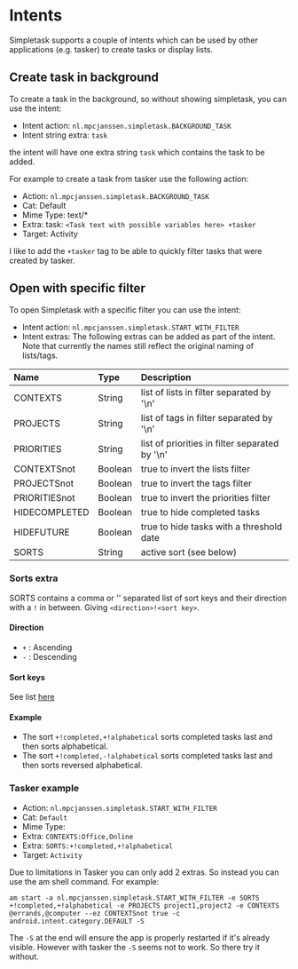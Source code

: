 Intents
=======

Simpletask supports a couple of intents which can be used by other applications (e.g. tasker) to create tasks or display lists.

Create task in background
-------------------------

To create a task in the background, so without showing simpletask, you can use the intent:

-   Intent action: `nl.mpcjanssen.simpletask.BACKGROUND_TASK`
-   Intent string extra: `task`

the intent will have one extra string `task` which contains the task to be added.

For example to create a task from tasker use the following action:

-   Action: `nl.mpcjanssen.simpletask.BACKGROUND_TASK`
-   Cat: Default
-   Mime Type: text/\*
-   Extra: task: `<Task text with possible variables here> +tasker`
-   Target: Activity

I like to add the `+tasker` tag to be able to quickly filter tasks that were created by tasker.

Open with specific filter
-------------------------

To open Simpletask with a specific filter you can use the intent:

-   Intent action: `nl.mpcjanssen.simpletask.START_WITH_FILTER`
-   Intent extras: The following extras can be added as part of the intent. Note that currently the names still reflect the original naming of lists/tags.

<table>
<colgroup>
<col width="19%" />
<col width="12%" />
<col width="67%" />
</colgroup>
<thead>
<tr class="header">
<th align="left">Name</th>
<th align="left">Type</th>
<th align="left">Description</th>
</tr>
</thead>
<tbody>
<tr class="odd">
<td align="left">CONTEXTS</td>
<td align="left">String</td>
<td align="left">list of lists in filter separated by '\n'</td>
</tr>
<tr class="even">
<td align="left">PROJECTS</td>
<td align="left">String</td>
<td align="left">list of tags in filter separated by '\n'</td>
</tr>
<tr class="odd">
<td align="left">PRIORITIES</td>
<td align="left">String</td>
<td align="left">list of priorities in filter separated by '\n'</td>
</tr>
<tr class="even">
<td align="left">CONTEXTSnot</td>
<td align="left">Boolean</td>
<td align="left">true to invert the lists filter</td>
</tr>
<tr class="odd">
<td align="left">PROJECTSnot</td>
<td align="left">Boolean</td>
<td align="left">true to invert the tags filter</td>
</tr>
<tr class="even">
<td align="left">PRIORITIESnot</td>
<td align="left">Boolean</td>
<td align="left">true to invert the priorities filter</td>
</tr>
<tr class="odd">
<td align="left">HIDECOMPLETED</td>
<td align="left">Boolean</td>
<td align="left">true to hide completed tasks</td>
</tr>
<tr class="even">
<td align="left">HIDEFUTURE</td>
<td align="left">Boolean</td>
<td align="left">true to hide tasks with a threshold date</td>
</tr>
<tr class="odd">
<td align="left">SORTS</td>
<td align="left">String</td>
<td align="left">active sort (see below)</td>
</tr>
</tbody>
</table>

### Sorts extra

SORTS contains a comma or '' separated list of sort keys and their direction with a `!` in between. Giving `<direction>!<sort key>`.

#### Direction

-   `+` : Ascending
-   `-` : Descending

#### Sort keys

See list [here](https://github.com/mpcjanssen/simpletask-android/blob/master/app/src/main/res/values/donottranslate.xml#L45-59)

#### Example

-   The sort `+!completed,+!alphabetical` sorts completed tasks last and then sorts alphabetical.
-   The sort `+!completed,-!alphabetical` sorts completed tasks last and then sorts reversed alphabetical.

### Tasker example

-   Action: `nl.mpcjanssen.simpletask.START_WITH_FILTER`
-   Cat: `Default`
-   Mime Type:
-   Extra: `CONTEXTS:Office,Online`
-   Extra: `SORTS:+!completed,+!alphabetical`
-   Target: `Activity`

Due to limitations in Tasker you can only add 2 extras. So instead you can use the am shell command. For example:

    am start -a nl.mpcjanssen.simpletask.START_WITH_FILTER -e SORTS +!completed,+!alphabetical -e PROJECTS project1,project2 -e CONTEXTS @errands,@computer --ez CONTEXTSnot true -c android.intent.category.DEFAULT -S

The `-S` at the end will ensure the app is properly restarted if it's already visible. However with tasker the `-S` seems not to work. So there try it without.

